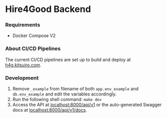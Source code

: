 # Hire4Good Backend

### Requirements
- Docker Compose V2

### About CI/CD Pipelines
The current CI/CD pipelines are set up to build and deploy at [h4g.kitsuiro.com](https://h4g.kitsuiro.com/api/v1/).

### Development
1. Remove `_example` from filename of both `app.env_example` and `db.env_example` and edit the variables accordingly.
2. Run the following shell command: `make dev`
3. Access the API at [localhost:8000/api/v1](https://localhost:8000/api/v1) or the auto-generated Swagger docs at [localhost:8000/api/v1/docs](https://localhost:8000/api/v1/docs).